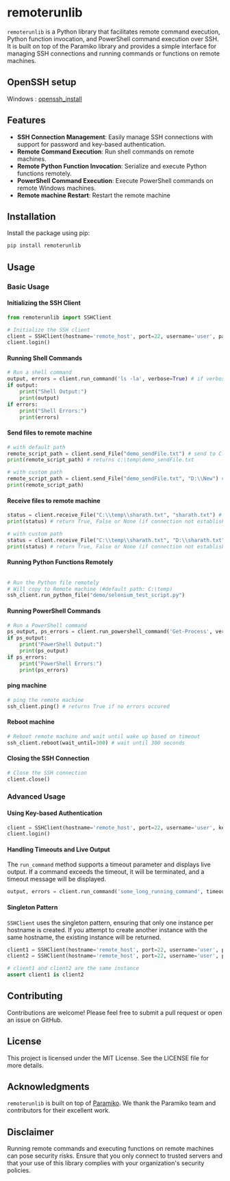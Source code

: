 
# remoterunlib

`remoterunlib` is a Python library that facilitates remote command execution, Python function invocation, and PowerShell command execution over SSH. It is built on top of the Paramiko library and provides a simple interface for managing SSH connections and running commands or functions on remote machines.

## OpenSSH setup

Windows : [openssh_install](https://learn.microsoft.com/en-us/windows-server/administration/openssh/openssh_install_firstuse?tabs=powershell)

## Features

- **SSH Connection Management**: Easily manage SSH connections with support for password and key-based authentication.
- **Remote Command Execution**: Run shell commands on remote machines.
- **Remote Python Function Invocation**: Serialize and execute Python functions remotely.
- **PowerShell Command Execution**: Execute PowerShell commands on remote Windows machines.
- **Remote machine Restart**: Restart the remote machine
## Installation

Install the package using pip:

```sh
pip install remoterunlib
```

## Usage

### Basic Usage

#### Initializing the SSH Client

```python
from remoterunlib import SSHClient

# Initialize the SSH client
client = SSHClient(hostname='remote_host', port=22, username='user', password='password')
client.login()
```

#### Running Shell Commands

```python
# Run a shell command
output, errors = client.run_command('ls -la', verbose=True) # if verbose False won't display live output in console
if output:
    print("Shell Output:")
    print(output)
if errors:
    print("Shell Errors:")
    print(errors)
```

#### Send files to remote machine

```python
# with default path
remote_script_path = client.send_File("demo_sendFile.txt") # send to C:\temp (Creates temp directory if not exists)
print(remote_script_path) # returns c:\temp\demo_sendFile.txt

# with custom path
remote_script_path = client.send_File("demo_sendFile.txt", "D:\\New") # send to D:\\New (Creates New directory if not exists)
print(remote_script_path)

```

#### Receive files to remote machine

```python
status = client.receive_File("C:\\temp\\sharath.txt", "sharath.txt") # receive file from remote to local directory where script executes
print(status) # return True, False or None (if connection not established)

# with custom path
status = client.receive_File("C:\\temp\\sharath.txt", "D:\\sharath.txt") # receive file from remote to local directory with the full path specified
print(status) # return True, False or None (if connection not established)

```

#### Running Python Functions Remotely

```python

# Run the Python file remotely
# Will copy to Remote machine (#default path: C:\temp)
ssh_client.run_python_file("demo/selenium_test_script.py")
```

#### Running PowerShell Commands

```python
# Run a PowerShell command
ps_output, ps_errors = client.run_powershell_command('Get-Process', verbose=True)  # if verbose False won't display live output in console
if ps_output:
    print("PowerShell Output:")
    print(ps_output)
if ps_errors:
    print("PowerShell Errors:")
    print(ps_errors)
```

#### ping machine

```python
# ping the remote machine
ssh_client.ping() # returns True if no errors occured
```

#### Reboot machine

```python
# Reboot remote machine and wait until wake up based on timeout
ssh_client.reboot(wait_until=300) # wait until 300 seconds
```

#### Closing the SSH Connection

```python
# Close the SSH connection
client.close()
```

### Advanced Usage

#### Using Key-based Authentication

```python
client = SSHClient(hostname='remote_host', port=22, username='user', key_file='/path/to/private_key')
client.login()
```

#### Handling Timeouts and Live Output

The `run_command` method supports a timeout parameter and displays live output. If a command exceeds the timeout, it will be terminated, and a timeout message will be displayed.

```python
output, errors = client.run_command('some_long_running_command', timeout=10)
```

#### Singleton Pattern

`SSHClient` uses the singleton pattern, ensuring that only one instance per hostname is created. If you attempt to create another instance with the same hostname, the existing instance will be returned.

```python
client1 = SSHClient(hostname='remote_host', port=22, username='user', password='password')
client2 = SSHClient(hostname='remote_host', port=22, username='user', password='password')

# client1 and client2 are the same instance
assert client1 is client2
```

## Contributing

Contributions are welcome! Please feel free to submit a pull request or open an issue on GitHub.

## License

This project is licensed under the MIT License. See the LICENSE file for more details.

## Acknowledgments

`remoterunlib` is built on top of [Paramiko](https://www.paramiko.org/). We thank the Paramiko team and contributors for their excellent work.

## Disclaimer

Running remote commands and executing functions on remote machines can pose security risks. Ensure that you only connect to trusted servers and that your use of this library complies with your organization's security policies.
